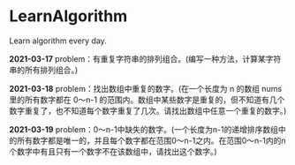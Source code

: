 # LearnAlgorithm
Learn algorithm every day.

<p><strong>2021-03-17</strong> problem：有重复字符串的排列组合。(编写一种方法，计算某字符串的所有排列组合。)
</p>
<p><strong>2021-03-18</strong> problem：找出数组中重复的数字。(在一个长度为 n 的数组 nums 里的所有数字都在 0～n-1 的范围内。数组中某些数字是重复的，但不知道有几个数字重复了，也不知道每个数字重复了几次。请找出数组中任意一个重复的数字。)
</p>
<p><strong>2021-03-19</strong> problem：0～n-1中缺失的数字。(一个长度为n-1的递增排序数组中的所有数字都是唯一的，并且每个数字都在范围0～n-1之内。在范围0～n-1内的n个数字中有且只有一个数字不在该数组中，请找出这个数字。)
</p>


    
